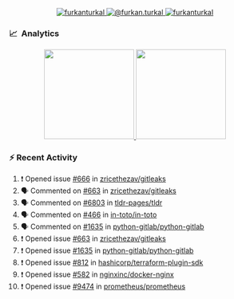 <p align="center">
  <a href="https://linkedin.com/in/furkanturkal" target="blank">
    <img src="https://img.shields.io/badge/linkedin-%230077B5.svg?&style=for-the-badge&logo=linkedin&logoColor=white" alt="furkanturkal" />
  </a>
  <a href="https://medium.com/@furkan.turkal" target="blank">
    <img src="https://img.shields.io/badge/medium-%2312100E.svg?&style=for-the-badge&logo=medium&logoColor=white" alt="@furkan.turkal" />
  </a>
  <a href="https://twitter.com/furkanturkaI" target="blank">
    <img src="https://img.shields.io/badge/Twitter-1DA1F2?style=for-the-badge&logo=twitter&logoColor=white" alt="furkanturkaI" />
  </a>
</p>

### 📈 &nbsp;Analytics

<p align="center">
  <a href="https://github.com/bufgix">
    <img height="180em" src="https://github-readme-stats-eight-theta.vercel.app/api?username=Dentrax&show_icons=true&theme=algolia&include_all_commits=true&count_private=true&line_height=26"/>
    <img height="180em" src="https://github-readme-stats-eight-theta.vercel.app/api/top-langs/?username=Dentrax&layout=compact&langs_count=8&theme=algolia&line_height=26"/>
  </a>
</p>

### :zap: Recent Activity

<!--START_SECTION:activity-->
1. ❗️ Opened issue [#666](https://github.com/zricethezav/gitleaks/issues/666) in [zricethezav/gitleaks](https://github.com/zricethezav/gitleaks)
2. 🗣 Commented on [#663](https://github.com/zricethezav/gitleaks/issues/663) in [zricethezav/gitleaks](https://github.com/zricethezav/gitleaks)
3. 🗣 Commented on [#6803](https://github.com/tldr-pages/tldr/issues/6803) in [tldr-pages/tldr](https://github.com/tldr-pages/tldr)
4. 🗣 Commented on [#466](https://github.com/in-toto/in-toto/issues/466) in [in-toto/in-toto](https://github.com/in-toto/in-toto)
5. 🗣 Commented on [#1635](https://github.com/python-gitlab/python-gitlab/issues/1635) in [python-gitlab/python-gitlab](https://github.com/python-gitlab/python-gitlab)
6. ❗️ Opened issue [#663](https://github.com/zricethezav/gitleaks/issues/663) in [zricethezav/gitleaks](https://github.com/zricethezav/gitleaks)
7. ❗️ Opened issue [#1635](https://github.com/python-gitlab/python-gitlab/issues/1635) in [python-gitlab/python-gitlab](https://github.com/python-gitlab/python-gitlab)
8. ❗️ Opened issue [#812](https://github.com/hashicorp/terraform-plugin-sdk/issues/812) in [hashicorp/terraform-plugin-sdk](https://github.com/hashicorp/terraform-plugin-sdk)
9. ❗️ Opened issue [#582](https://github.com/nginxinc/docker-nginx/issues/582) in [nginxinc/docker-nginx](https://github.com/nginxinc/docker-nginx)
10. ❗️ Opened issue [#9474](https://github.com/prometheus/prometheus/issues/9474) in [prometheus/prometheus](https://github.com/prometheus/prometheus)
<!--END_SECTION:activity-->
